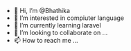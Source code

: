 - 👋 Hi, I’m @Bhathika
- 👀 I’m interested in compiuter language
- 🌱 I’m currently learning laravel
- 💞️ I’m looking to collaborate on ...
- 📫 How to reach me ...

<!---
Bhathika/Bhathika is a ✨ special ✨ repository because its `README.md` (this file) appears on your GitHub profile.
You can click the Preview link to take a look at your changes.
--->

